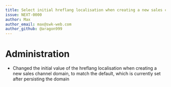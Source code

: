 ```yaml
---
title: Select initial hreflang localisation when creating a new sales channel domain
issue: NEXT-0000
author: Max
author_email: max@swk-web.com
author_github: @aragon999
---
```

# Administration
* Changed the initial value of the hreflang localisation when creating a new sales channel domain, to match the default, which is currently set after persisting the domain
